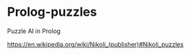 # Prolog-puzzles
Puzzle AI in Prolog

https://en.wikipedia.org/wiki/Nikoli_(publisher)#Nikoli_puzzles
